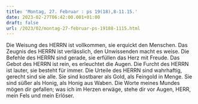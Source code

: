 ```yaml
---
title: 'Montag, 27. Februar : ps 19(18),8-11.15.'
date: 2023-02-27T06:42:00.001+01:00
draft: false
url: /2023/02/montag-27-februar-ps-19188-1115.html
---
```


Die Weisung des HERRN ist vollkommen, sie erquickt den Menschen. Das Zeugnis des HERRN ist verlässlich, den Unwissenden macht es weise. Die Befehle des HERRN sind gerade, sie erfüllen das Herz mit Freude. Das Gebot des HERRN ist rein, es erleuchtet die Augen. Die Furcht des HERRN ist lauter, sie besteht für immer. Die Urteile des HERRN sind wahrhaftig, gerecht sind sie alle. Sie sind kostbarer als Gold, als Feingold in Menge. Sie sind süßer als Honig, als Honig aus Waben. Die Worte meines Mundes mögen dir gefallen; was ich im Herzen erwäge, stehe dir vor Augen, HERR, mein Fels und mein Erlöser.